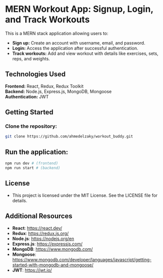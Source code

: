 # MERN Workout App: Signup, Login, and Track Workouts

This is a MERN stack application allowing users to:

- **Sign up:** Create an account with username, email, and password.
- **Login:** Access the application after successful authentication.
- **Track workouts:** Add and view workout with details like exercises, sets, reps, and weights.

## Technologies Used

**Frontend:** React, Redux, Redux Toolkit  
**Backend:** Node.js, Express.js, MongoDB, Mongoose  
**Authentication:** JWT

## Getting Started

### Clone the repository:

```bash
git clone https://github.com/ahmedelzaky/workout_buddy.git
```

## Run the application:

```bash
npm run dev # (frontend)
npm run start # (backend)
```

## License

- This project is licensed under the MIT License. See the LICENSE file for details.

## Additional Resources

- **React**: <https://react.dev/>
- **Redux**: <https://redux.js.org/>
- **Node.js**: <https://nodejs.org/en>
- **Express.js**: <https://expressjs.com/>
- **MongoDB**: <https://www.mongodb.com/>
- **Mongoose**: <https://www.mongodb.com/developer/languages/javascript/getting-started-with-mongodb-and-mongoose/>
- **JWT**: <https://jwt.io/>
